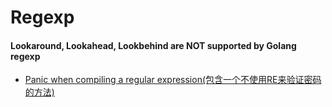 # Regexp

#### Lookaround, Lookahead, Lookbehind are **NOT** supported by Golang regexp
* [Panic when compiling a regular expression(包含一个不使用RE来验证密码的方法)](https://stackoverflow.com/questions/25159236/panic-when-compiling-a-regular-expression)
